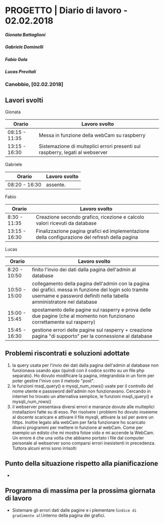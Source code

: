 # PROGETTO | Diario di lavoro - 02.02.2018
##### Gionata Battaglioni
##### Gabriele Dominelli
##### Fabio Gola
##### Lucas Previtali
### Canobbio, [02.02.2018]

## Lavori svolti
Gionata

|Orario        |Lavoro svolto                 |
|--------------|------------------------------|
|08:15 - 11:35 |Messa in funzione della webCam su raspberry||10:30 -                   
|13:15 - 16:30 |Sistemazione di multeplici errori presenti sul raspberry, legati al webserver|


Gabriele

|Orario        |Lavoro svolto                 |
|--------------|------------------------------|
|08:20 - 16:30 |assente. |


Fabio

|Orario        |Lavoro svolto                 |
|--------------|------------------------------|
|8:30 - 11:35 |Creazione secondo grafico, ricezione e	calcolo valori ricevuti da database				      |                         
|13:15 - 16:30 |Finalizzazione pagina grafici ed implementazione della configurazione del refresh della pagina|


Lucas


|Orario        |Lavoro svolto                 |
|--------------|------------------------------|
|8:20 - 10:50 |finito l'invio dei dati dalla pagina dell'admin al database |
|10:50 - 15:00 |collegamento della pagina dell'admin con la pagina dei grafici. messa in funzione del login solo tramite username e password definiti nella tabella amministratore nel database |
|15:00 - 15:45 |spostamento delle pagine sul rasperry e prova delle due pagine (che al momento non funzionano correttamente sul rasperry)|
|15:45 - 16:30 | gestione errori delle pagine sul rasperry + creazione pagina "di supporto" per la connessione al database|



##  Problemi riscontrati e soluzioni adottate
1. la query usata per l'invio dei dati dalla pagina dell'admin al database non funzionava usando ajax (quindi con il codice scritto su un file php separato). Ho dovuto modificare la pagina, integrandola in un form per poter gestire l'inivo con il metodo "post".
2. le funzioni msql_query() e mysql_num_rows() usate per il controllo del nome utente e passsword dell'admin non funzionavano. Cercando in internet ho trovato un alternativa semplice, le funzioni msqli_query() e mysqli_num_rows()
3. il webserver presentava diversi errori e mananze dovute alle multeplici installazioni fatte su di esso. Per risolvere i problemi ho dovuto inseieme al docente scaricare e attivare il file mysqli, attivare la ssl per avere un https. Inoltre legato alla webCam per farla funzionare ho scaricato diversi programmi per mettere in funzione al webCam. Come per esempio un edisto che mi mostra fotoe vido e mi accende la WebCam. Un errore é che una volta che abbiamo portato i file dal computer personale al webserver sono comparsi errori inesistenti in precedenza. Tuttora alcuni erroi sono irrisolti
##  Punto della situazione rispetto alla pianificazione
- 

## Programma di massima per la prossima giornata di lavoro
- Sistemare gli errori dati dalle pagine e i plementare l`indice di gradimente all`interno della pagina dei grafici.
